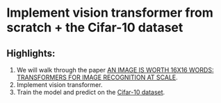 # Implement vision transformer from scratch + the Cifar-10 dataset
## Highlights:
1. We will walk through the paper [AN IMAGE IS WORTH 16X16 WORDS: TRANSFORMERS FOR IMAGE RECOGNITION AT SCALE](https://arxiv.org/pdf/2010.11929.pdf).
2. Implement vision transformer.
3. Train the model and predict on the [Cifar-10 dataset](https://www.cs.toronto.edu/~kriz/cifar.html).

